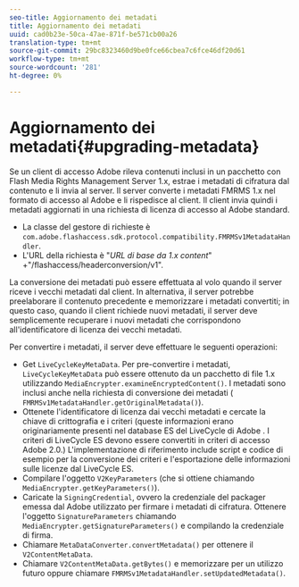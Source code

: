```yaml
---
seo-title: Aggiornamento dei metadati
title: Aggiornamento dei metadati
uuid: cad0b23e-50ca-47ae-871f-be571cb00a26
translation-type: tm+mt
source-git-commit: 29bc8323460d9be0fce66cbea7c6fce46df20d61
workflow-type: tm+mt
source-wordcount: '281'
ht-degree: 0%

---
```



# Aggiornamento dei metadati{#upgrading-metadata}

Se un client di accesso  Adobe rileva contenuti inclusi in un pacchetto con Flash Media Rights Management Server 1.x, estrae i metadati di cifratura dal contenuto e li invia al server. Il server converte i metadati FMRMS 1.x nel formato di accesso al Adobe  e li rispedisce al client. Il client invia quindi i metadati aggiornati in una richiesta di licenza di accesso al Adobe  standard.

* La classe del gestore di richieste è `com.adobe.flashaccess.sdk.protocol.compatibility.FMRMSv1MetadataHandler`.
* L&#39;URL della richiesta è &quot;*URL di base da 1.x content*&quot; +&quot;/flashaccess/headerconversion/v1&quot;.

La conversione dei metadati può essere effettuata al volo quando il server riceve i vecchi metadati dal client. In alternativa, il server potrebbe preelaborare il contenuto precedente e memorizzare i metadati convertiti; in questo caso, quando il client richiede nuovi metadati, il server deve semplicemente recuperare i nuovi metadati che corrispondono all&#39;identificatore di licenza dei vecchi metadati.

Per convertire i metadati, il server deve effettuare le seguenti operazioni:

* Get `LiveCycleKeyMetaData`. Per pre-convertire i metadati, `LiveCycleKeyMetaData` può essere ottenuto da un pacchetto di file 1.x utilizzando `MediaEncrypter.examineEncryptedContent()`. I metadati sono inclusi anche nella richiesta di conversione dei metadati ( `FMRMSv1MetadataHandler.getOriginalMetadata()`).
* Ottenete l&#39;identificatore di licenza dai vecchi metadati e cercate la chiave di crittografia e i criteri (queste informazioni erano originariamente presenti nel database ES del LiveCycle di Adobe  . I criteri di LiveCycle ES devono essere convertiti in criteri di accesso  Adobe 2.0.) L&#39;implementazione di riferimento include script e codice di esempio per la conversione dei criteri e l&#39;esportazione delle informazioni sulle licenze dal LiveCycle ES.
* Compilare l&#39;oggetto `V2KeyParameters` (che si ottiene chiamando `MediaEncrypter.getKeyParameters()`).
* Caricate la `SigningCredential`, ovvero la credenziale del packager emessa dal Adobe  utilizzato per firmare i metadati di cifratura. Ottenere l&#39;oggetto `SignatureParameters` chiamando `MediaEncrypter.getSignatureParameters()` e compilando la credenziale di firma.
* Chiamare `MetaDataConverter.convertMetadata()` per ottenere il `V2ContentMetaData`.
* Chiamare `V2ContentMetaData.getBytes()` e memorizzare per un utilizzo futuro oppure chiamare `FMRMSv1MetadataHandler.setUpdatedMetadata()`.

